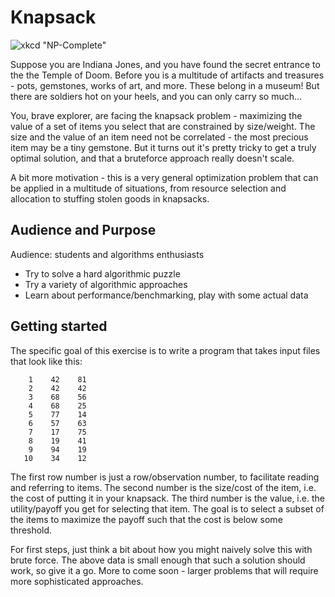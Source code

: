 # Knapsack

![xkcd "NP-Complete"](https://imgs.xkcd.com/comics/np_complete.png "General solutions get you a 50% tip.")

Suppose you are Indiana Jones, and you have found the secret entrance to the the
Temple of Doom. Before you is a multitude of artifacts and treasures - pots,
gemstones, works of art, and more. These belong in a museum! But there are
soldiers hot on your heels, and you can only carry so much...

You, brave explorer, are facing the knapsack problem - maximizing the value of
a set of items you select that are constrained by size/weight. The size and the
value of an item need not be correlated - the most precious item may be a tiny
gemstone. But it turns out it's pretty tricky to get a truly optimal solution,
and that a bruteforce approach really doesn't scale.

A bit more motivation - this is a very general optimization problem that can be
applied in a multitude of situations, from resource selection and allocation to
stuffing stolen goods in knapsacks.

## Audience and Purpose

Audience: students and algorithms enthusiasts

* Try to solve a hard algorithmic puzzle
* Try a variety of algorithmic approaches
* Learn about performance/benchmarking, play with some actual data

## Getting started

The specific goal of this exercise is to write a program that takes input files
that look like this:

```
    1    42    81
    2    42    42
    3    68    56
    4    68    25
    5    77    14
    6    57    63
    7    17    75
    8    19    41
    9    94    19
   10    34    12
```

The first row number is just a row/observation number, to facilitate reading and
referring to items. The second number is the size/cost of the item, i.e. the
cost of putting it in your knapsack. The third number is the value, i.e. the
utility/payoff you get for selecting that item. The goal is to select a subset
of the items to maximize the payoff such that the cost is below some threshold.

For first steps, just think a bit about how you might naively solve this with
brute force. The above data is small enough that such a solution should work, so
give it a go. More to come soon - larger problems that will require more
sophisticated approaches.
